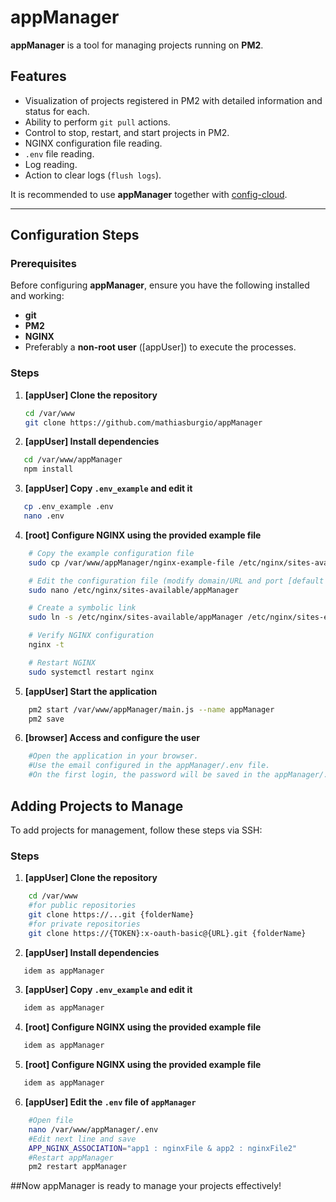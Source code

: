 # appManager

**appManager** is a tool for managing projects running on **PM2**.  

## Features
- Visualization of projects registered in PM2 with detailed information and status for each.
- Ability to perform `git pull` actions.
- Control to stop, restart, and start projects in PM2.
- NGINX configuration file reading.
- `.env` file reading.
- Log reading.
- Action to clear logs (`flush logs`).

It is recommended to use **appManager** together with [config-cloud](https://github.com/mathiasburgio/config-cloud).

---

## Configuration Steps

### Prerequisites
Before configuring **appManager**, ensure you have the following installed and working:
- **git**
- **PM2**
- **NGINX**
- Preferably a **non-root user** ([appUser]) to execute the processes.

### Steps

1. **[appUser] Clone the repository**  
   ```bash
   cd /var/www
   git clone https://github.com/mathiasburgio/appManager
   ```

2. **[appUser] Install dependencies**  
```bash
   cd /var/www/appManager
   npm install
```

3. **[appUser] Copy `.env_example` and edit it**  
```bash
   cp .env_example .env
   nano .env
```

4. **[root] Configure NGINX using the provided example file**  
```bash
    # Copy the example configuration file
    sudo cp /var/www/appManager/nginx-example-file /etc/nginx/sites-available/appManager

    # Edit the configuration file (modify domain/URL and port [default is 9500 for appManager])
    sudo nano /etc/nginx/sites-available/appManager

    # Create a symbolic link
    sudo ln -s /etc/nginx/sites-available/appManager /etc/nginx/sites-enabled/

    # Verify NGINX configuration
    nginx -t

    # Restart NGINX
    sudo systemctl restart nginx

```

5. **[appUser] Start the application**  
```bash
    pm2 start /var/www/appManager/main.js --name appManager
    pm2 save
```

6. **[browser] Access and configure the user**  
```bash
    #Open the application in your browser.
    #Use the email configured in the appManager/.env file.
    #On the first login, the password will be saved in the appManager/.password file.
```

## Adding Projects to Manage
To add projects for management, follow these steps via SSH:

### Steps

1. **[appUser] Clone the repository**  
```bash
    cd /var/www
    #for public repositories
    git clone https://...git {folderName}
    #for private repositories
    git clone https://{TOKEN}:x-oauth-basic@{URL}.git {folderName}

```

2. **[appUser] Install dependencies**  
```bash
   idem as appManager
```

3. **[appUser] Copy `.env_example` and edit it**  
```bash
   idem as appManager
```

4. **[root] Configure NGINX using the provided example file**   
```bash
   idem as appManager
```

5. **[root] Configure NGINX using the provided example file**   
```bash
   idem as appManager
```
6. **[appUser] Edit the `.env` file of `appManager`**  
```bash
    #Open file
    nano /var/www/appManager/.env
    #Edit next line and save
    APP_NGINX_ASSOCIATION="app1 : nginxFile & app2 : nginxFile2"
    #Restart appManager
    pm2 restart appManager
```

##Now appManager is ready to manage your projects effectively!
